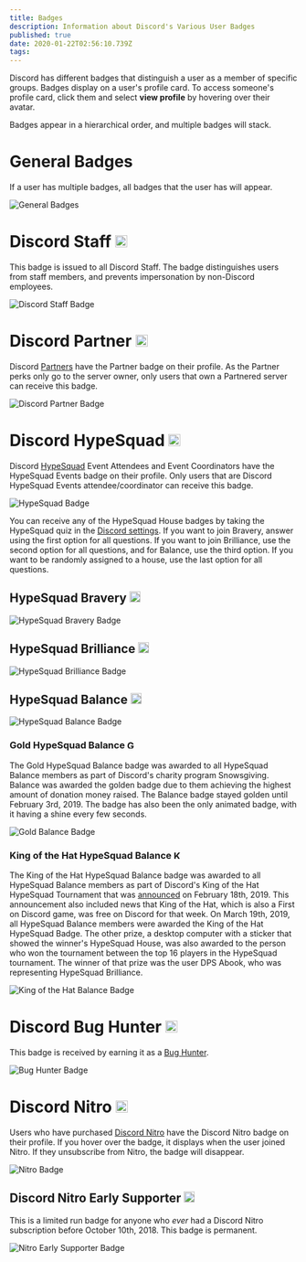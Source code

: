```yaml
---
title: Badges
description: Information about Discord's Various User Badges
published: true
date: 2020-01-22T02:56:10.739Z
tags: 
---
```


Discord has different badges that distinguish a user as a member of specific groups. Badges display on a user's profile card. To access someone's profile card, click them and select **view profile** by hovering over their avatar. 

Badges appear in a hierarchical order, and multiple badges will stack.

# General Badges
If a user has multiple badges, all badges that the user has will appear.

![General Badges](https://github.com/DiscordiaWiki/wiki/blob/master/uploads/badges/generalbadges.png?raw=true "A General Overview of Badges")

# Discord Staff <img src="https://github.com/DiscordiaWiki/wiki/blob/master/uploads/icons/discord-staff.png?raw=true" alt="Discord Staff Badge" width="21" height="21"/>
This badge is issued to all Discord Staff. The badge distinguishes users from staff members, and prevents impersonation by non-Discord employees.

![Discord Staff Badge](https://github.com/DiscordiaWiki/wiki/blob/master/uploads/badges/newstaffbadge.png?raw=true "A Staff Member's Badge")

# Discord Partner <img src="https://github.com/DiscordiaWiki/wiki/blob/master/uploads/icons/partner.png?raw=true" alt="Discord Partner Badge" width="21" height="21"/>
Discord [Partners](/partner) have the Partner badge on their profile. As the Partner perks only go to the server owner, only users that own a Partnered server can receive this badge.

![Discord Partner Badge](https://github.com/DiscordiaWiki/wiki/blob/master/uploads/badges/newpartnerbadge.png?raw=true "A Discord Partner Badge")

# Discord HypeSquad <img src="https://github.com/DiscordiaWiki/wiki/blob/master/uploads/icons/hypesquad.png?raw=true" alt="HypeSquad Badge" width="21" height="21"/>
Discord [HypeSquad](/hypesquad) Event Attendees and Event Coordinators have the HypeSquad Events badge on their profile. Only users that are Discord HypeSquad Events attendee/coordinator can receive this badge. 

![HypeSquad Badge](https://github.com/DiscordiaWiki/wiki/blob/master/uploads/badges/newhypesquadbadge.png?raw=true "A HypeSquad Event Member's Badge")

You can receive any of the HypeSquad House badges by taking the HypeSquad quiz in the [Discord settings](https://discordapp.com/settings/hypesquad-online). If you want to join Bravery, answer using the first option for all questions. If you want to join Brilliance, use the second option for all questions, and for Balance, use the third option. If you want to be randomly assigned to a house, use the last option for all questions.

## HypeSquad Bravery  <img src="https://github.com/DiscordiaWiki/wiki/blob/master/uploads/icons/hs-bravery.png?raw=true" alt="HypeSquad Bravery Badge" width="19" height="19"/>

![HypeSquad Bravery Badge](https://github.com/DiscordiaWiki/wiki/blob/master/uploads/badges/hypesquadbravery.png?raw=true "HypeSquad Bravery Badge")

## HypeSquad Brilliance <img src="https://github.com/DiscordiaWiki/wiki/blob/master/uploads/icons/hs-brilliance.png?raw=true" alt="HypeSquad Brilliance Badge" width="19" height="19"/>

![HypeSquad Brilliance Badge](https://github.com/DiscordiaWiki/wiki/blob/master/uploads/badges/hypesquadbrilliance.png?raw=true "HypeSquad Brilliance Badge")

## HypeSquad Balance <img src="https://github.com/DiscordiaWiki/wiki/blob/master/uploads/icons/hs-balance.png?raw=true" alt="HypeSquad Balance Badge" width="19" height="19"/>

![HypeSquad Balance Badge](https://github.com/DiscordiaWiki/wiki/blob/master/uploads/badges/hypesquadbalance.png?raw=true "HypeSquad Balance Badge")

### Gold HypeSquad Balance <img src="https://github.com/DiscordiaWiki/wiki/blob/master/uploads/icons/snowsgiving-balance.png?raw=true" alt="Gold Balance Badge" width="15" height="15"/>

The Gold HypeSquad Balance badge was awarded to all HypeSquad Balance members as part of Discord's charity program Snowsgiving. Balance was awarded the golden badge due to them achieving the highest amount of donation money raised. The Balance badge stayed golden until February 3rd, 2019. The badge has also been the only animated badge, with it having a shine every few seconds.

![Gold Balance Badge](https://github.com/DiscordiaWiki/wiki/blob/master/uploads/badges/gold-balance.png?raw=true "Gold Balance Badge")

### King of the Hat HypeSquad Balance <img src="https://github.com/DiscordiaWiki/wiki/blob/master/uploads/icons/koth-balance.png?raw=true" alt="King of the Hat Balance Badge" width="15" height="15"/>

The King of the Hat HypeSquad Balance badge was awarded to all HypeSquad Balance members as part of Discord's King of the Hat HypeSquad Tournament that was [announced](https://medium.com/king-of-the-hat/hat-is-free-this-week-and-this-week-only-v-f9fa0987688b) on February 18th, 2019. This announcement also included news that King of the Hat, which is also a First on Discord game, was free on Discord for that week. On March 19th, 2019, all HypeSquad Balance members were awarded the King of the Hat HypeSquad Badge. The other prize, a desktop computer with a sticker that showed the winner's HypeSquad House, was also awarded to the person who won the tournament between the top 16 players in the HypeSquad tournament. The winner of that prize was the user DPS Abook, who was representing HypeSquad Brilliance.

![King of the Hat Balance Badge](https://github.com/DiscordiaWiki/wiki/blob/master/uploads/badges/crown-balance.png?raw=true "King of the Hat Balance Badge")

# Discord Bug Hunter <img src="https://github.com/DiscordiaWiki/wiki/blob/master/uploads/icons/bug-hunter.png?raw=true" alt="Bug Hunter Badge" width="21" height="21"/>
This badge is received by earning it as a [Bug Hunter](/bug-hunters).

![Bug Hunter Badge](https://github.com/DiscordiaWiki/wiki/blob/master/uploads/badges/bughunterbadge.png?raw=true "A Discord Bug Hunter Badge")

# Discord Nitro <img src="https://github.com/DiscordiaWiki/wiki/blob/master/uploads/icons/nitro.png?raw=true" alt="Nitro Badge" width="21" height="21"/>
Users who have purchased [Discord Nitro](/nitro) have the Discord Nitro badge on their profile. If you hover over the badge, it displays when the user joined Nitro. If they unsubscribe from Nitro, the badge will disappear. 

![Nitro Badge](https://github.com/DiscordiaWiki/wiki/blob/master/uploads/badges/newnitrobadge.png?raw=true "A Nitro Discord User's Badge")

## Discord Nitro Early Supporter <img src="https://github.com/DiscordiaWiki/wiki/blob/master/uploads/icons/early-supporter.png?raw=true" alt="Early Supporter Badge" width="19" height="19"/>
This is a limited run badge for anyone who *ever* had a Discord Nitro subscription before October 10th, 2018. This badge is permanent.

![Nitro Early Supporter Badge](https://github.com/DiscordiaWiki/wiki/blob/master/uploads/badges/nitroearlysupporterbadge.png?raw=true "Nitro Early Supporter Badge")